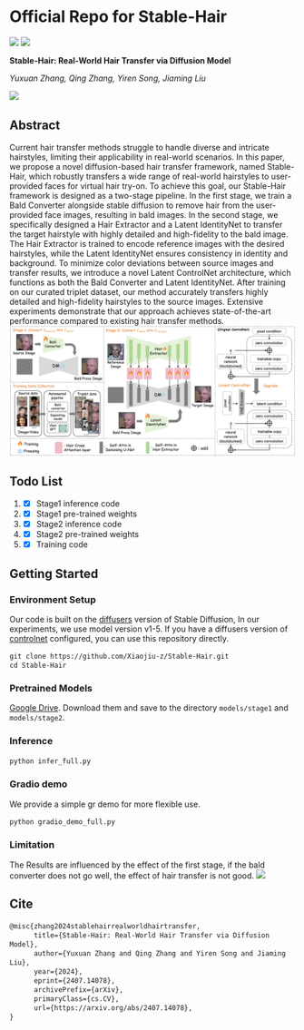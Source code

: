 # Official Repo for Stable-Hair
<a href='https://xiaojiu-z.github.io/Stable-Hair.github.io/'><img src='https://img.shields.io/badge/Project-Page-green'></a> 
<a href='https://arxiv.org/pdf/2407.14078'><img src='https://img.shields.io/badge/Technique-Report-red'></a> 

**Stable-Hair: Real-World Hair Transfer via Diffusion Model**

*Yuxuan Zhang, Qing Zhang, Yiren Song, Jiaming Liu*

<img src='assets/teaser_.jpg'>

## Abstract
Current hair transfer methods struggle to handle diverse and intricate hairstyles, limiting their applicability in real-world scenarios. In this paper, we propose a novel diffusion-based hair transfer framework, named Stable-Hair, which robustly transfers a wide range of real-world hairstyles to user-provided faces for virtual hair try-on. To achieve this goal, our Stable-Hair framework is designed as a two-stage pipeline. In the first stage, we train a Bald Converter alongside stable diffusion to remove hair from the user-provided face images, resulting in bald images. In the second stage, we specifically designed a Hair Extractor and a Latent IdentityNet to transfer the target hairstyle with highly detailed and high-fidelity to the bald image. The Hair Extractor is trained to encode reference images with the desired hairstyles, while the Latent IdentityNet ensures consistency in identity and background. To minimize color deviations between source images and transfer results, we introduce a novel Latent ControlNet architecture, which functions as both the Bald Converter and Latent IdentityNet. After training on our curated triplet dataset, our method accurately transfers highly detailed and high-fidelity hairstyles to the source images. Extensive experiments demonstrate that our approach achieves state-of-the-art performance compared to existing hair transfer methods.
<img src='assets/method.jpg'>

## Todo List
1. - [x] Stage1 inference code 
2. - [x] Stage1 pre-trained weights 
3. - [x] Stage2 inference code
4. - [x] Stage2 pre-trained weights
5. - [x] Training code

## Getting Started
### Environment Setup
Our code is built on the [diffusers](https://github.com/huggingface/diffusers/) version of Stable Diffusion, In our experiments, we use model version v1-5. If you have a diffusers version of [controlnet](https://huggingface.co/docs/diffusers/using-diffusers/controlnet) configured, you can use this repository directly.
```shell
git clone https://github.com/Xiaojiu-z/Stable-Hair.git
cd Stable-Hair
```

### Pretrained Models
[Google Drive](https://drive.google.com/drive/folders/1E-8Udfw8S8IorCWhBgS4FajIbqlrWRbQ?usp=drive_link). 
Download them and save to the directory `models/stage1` and `models/stage2`. 

### Inference
```python
python infer_full.py
```

### Gradio demo
We provide a simple gr demo for more flexible use.
```python
python gradio_demo_full.py
```
### Limitation
The Results are influenced by the effect of the first stage, if the bald converter does not go well, the effect of hair transfer is not good.
<img src='assets/limitation.jpg'>

## Cite
```
@misc{zhang2024stablehairrealworldhairtransfer,
      title={Stable-Hair: Real-World Hair Transfer via Diffusion Model}, 
      author={Yuxuan Zhang and Qing Zhang and Yiren Song and Jiaming Liu},
      year={2024},
      eprint={2407.14078},
      archivePrefix={arXiv},
      primaryClass={cs.CV},
      url={https://arxiv.org/abs/2407.14078}, 
}
```
